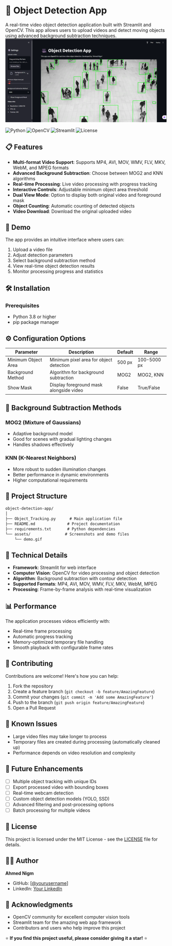 # 🎥 Object Detection App

A real-time video object detection application built with Streamlit and OpenCV. This app allows users to upload videos and detect moving objects using advanced background subtraction techniques.
![alt text](screenshot.png)

![Python](https://img.shields.io/badge/python-v3.8+-blue.svg)
![OpenCV](https://img.shields.io/badge/OpenCV-4.x-green.svg)
![Streamlit](https://img.shields.io/badge/Streamlit-1.x-red.svg)
![License](https://img.shields.io/badge/license-MIT-blue.svg)

## 📋 Features

- **Multi-format Video Support**: Supports MP4, AVI, MOV, WMV, FLV, MKV, WebM, and MPEG formats
- **Advanced Background Subtraction**: Choose between MOG2 and KNN algorithms
- **Real-time Processing**: Live video processing with progress tracking
- **Interactive Controls**: Adjustable minimum object area threshold
- **Dual View Mode**: Option to display both original video and foreground mask
- **Object Counting**: Automatic counting of detected objects
- **Video Download**: Download the original uploaded video

## 🚀 Demo

The app provides an intuitive interface where users can:
1. Upload a video file
2. Adjust detection parameters
3. Select background subtraction method
4. View real-time object detection results
5. Monitor processing progress and statistics

## 🛠️ Installation

### Prerequisites

- Python 3.8 or higher
- pip package manager

## ⚙️ Configuration Options

| Parameter | Description | Default | Range |
|-----------|-------------|---------|-------|
| Minimum Object Area | Minimum pixel area for object detection | 500 px | 100-5000 px |
| Background Method | Algorithm for background subtraction | MOG2 | MOG2, KNN |
| Show Mask | Display foreground mask alongside video | False | True/False |

## 🧠 Background Subtraction Methods

### MOG2 (Mixture of Gaussians)
- Adaptive background model
- Good for scenes with gradual lighting changes
- Handles shadows effectively

### KNN (K-Nearest Neighbors)
- More robust to sudden illumination changes
- Better performance in dynamic environments
- Higher computational requirements

## 📁 Project Structure

```
object-detection-app/
│
├── Object_Tracking.py      # Main application file
├── README.md              # Project documentation
├── requirements.txt       # Python dependencies
└── assets/               # Screenshots and demo files
    └── demo.gif
```

## 🔧 Technical Details

- **Framework**: Streamlit for web interface
- **Computer Vision**: OpenCV for video processing and object detection
- **Algorithm**: Background subtraction with contour detection
- **Supported Formats**: MP4, AVI, MOV, WMV, FLV, MKV, WebM, MPEG
- **Processing**: Frame-by-frame analysis with real-time visualization

## 📊 Performance

The application processes videos efficiently with:
- Real-time frame processing
- Automatic progress tracking
- Memory-optimized temporary file handling
- Smooth playback with configurable frame rates

## 🤝 Contributing

Contributions are welcome! Here's how you can help:

1. Fork the repository
2. Create a feature branch (`git checkout -b feature/AmazingFeature`)
3. Commit your changes (`git commit -m 'Add some AmazingFeature'`)
4. Push to the branch (`git push origin feature/AmazingFeature`)
5. Open a Pull Request

## 🐛 Known Issues

- Large video files may take longer to process
- Temporary files are created during processing (automatically cleaned up)
- Performance depends on video resolution and complexity

## 🔮 Future Enhancements

- [ ] Multiple object tracking with unique IDs
- [ ] Export processed video with bounding boxes
- [ ] Real-time webcam detection
- [ ] Custom object detection models (YOLO, SSD)
- [ ] Advanced filtering and post-processing options
- [ ] Batch processing for multiple videos

## 📝 License

This project is licensed under the MIT License - see the [LICENSE](LICENSE) file for details.

## 👨‍💻 Author

**Ahmed Nigm**
- GitHub: [[@yourusername](https://github.com/Ahmed-Nigm/Object-Tracking-App)]
- LinkedIn: [Your LinkedIn](https://www.linkedin.com/in/ahmed-nigm/)

## 🙏 Acknowledgments

- OpenCV community for excellent computer vision tools
- Streamlit team for the amazing web app framework
- Contributors and users who help improve this project


⭐ **If you find this project useful, please consider giving it a star!** ⭐